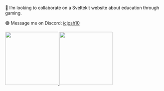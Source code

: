 👯 I’m looking to collaborate on a Sveltekit website about education through gaming.

🟣 Message me on Discord: [icjosh10](https://discordapp.com/users/82998275019378688)

<a href="https://github.com/icjosh10">
  <div>
  <img height="170em" src="https://github-readme-stats-bay-alpha.vercel.app/api?username=icjosh10&show_icons=true&theme=dark&include_all_commits=true&count_private=true"/>
  <img height="170em" src="https://github-readme-stats-bay-alpha.vercel.app/api/top-langs/?username=icjosh10&layout=compact&langs_count=15&theme=dark"/>
  </div>
</a>
<br>
